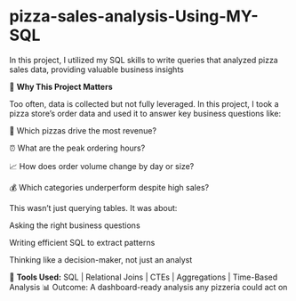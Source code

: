 # pizza-sales-analysis-Using-MY-SQL 
In this project, I utilized my SQL skills to write queries that analyzed pizza sales data, providing valuable business insights 


🎯 **Why This Project Matters**


Too often, data is collected but not fully leveraged. In this project, I took a pizza store’s order data and used it to answer key business questions like:



🍕 Which pizzas drive the most revenue?

⏰ What are the peak ordering hours?

📈 How does order volume change by day or size?

💰 Which categories underperform despite high sales?

This wasn’t just querying tables. It was about:

Asking the right business questions

Writing efficient SQL to extract patterns



Thinking like a decision-maker, not just an analyst

🔧 **Tools Used:** SQL | Relational Joins | CTEs | Aggregations | Time-Based Analysis
📊 Outcome: A dashboard-ready analysis any pizzeria could act on
